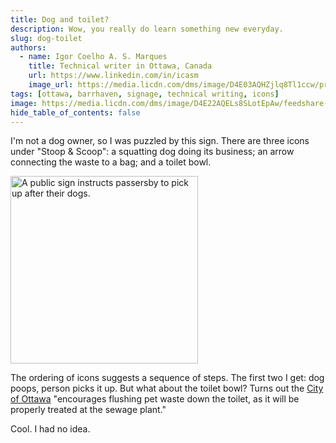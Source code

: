```yaml
---
title: Dog and toilet?
description: Wow, you really do learn something new everyday.
slug: dog-toilet
authors:
  - name: Igor Coelho A. S. Marques
    title: Technical writer in Ottawa, Canada 
    url: https://www.linkedin.com/in/icasm
    image_url: https://media.licdn.com/dms/image/D4E03AQHZjlq8Tl1ccw/profile-displayphoto-shrink_800_800/0/1705677142126?e=1713398400&v=beta&t=_mzrYXwTu2_-a-Tt-0HKC4utBw9RU3UE5tcg-3wN-gA
tags: [ottawa, barrhaven, signage, technical writing, icons]
image: https://media.licdn.com/dms/image/D4E22AQELs8SLotEpAw/feedshare-shrink_800/0/1710878760986?e=1714003200&v=beta&t=UhSFnwKQiPLBo32g3YudKCfnr7mHhEwiFJEho5ghAvI
hide_table_of_contents: false
---
```


I'm not a dog owner, so I was puzzled by this sign. There are three icons under "Stoop & Scoop": a squatting dog doing its business; an arrow connecting the waste to a bag; and a toilet bowl.

<img src="https://media.licdn.com/dms/image/D4E22AQELs8SLotEpAw/feedshare-shrink_800/0/1710878760986?e=1714003200&v=beta&t=UhSFnwKQiPLBo32g3YudKCfnr7mHhEwiFJEho5ghAvI" alt="A public sign instructs passersby to pick up after their dogs." width="300" height ="auto"></img>

The ordering of icons suggests a sequence of steps. The first two I get: dog poops, person picks it up. But what about the toilet bowl? Turns out the [City of Ottawa](https://www.linkedin.com/company/city-of-ottawa) "encourages flushing pet waste down the toilet, as it will be properly treated at the sewage plant."

Cool. I had no idea.


